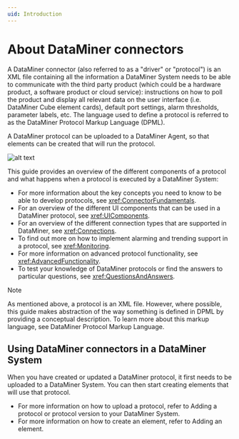 ```yaml
---
uid: Introduction
---
```


# About DataMiner connectors

A DataMiner connector (also referred to as a "driver" or "protocol") is an XML file containing all the information a DataMiner System needs to be able to communicate with the third party product (which could be a hardware product, a software product or cloud service): instructions on how to poll the product and display all relevant data on the user interface (i.e. DataMiner Cube element cards), default port settings, alarm thresholds, parameter labels, etc. The language used to define a protocol is referred to as the DataMiner Protocol Markup Language (DPML).

A DataMiner protocol can be uploaded to a DataMiner Agent, so that elements can be created that will run the protocol.

![alt text](../../images/DataMinerAgent.svg "Conceptual overview of a DataMiner Agent")

This guide provides an overview of the different components of a protocol and what happens when a protocol is executed by a DataMiner System:

- For more information about the key concepts you need to know to be able to develop protocols, see <xref:ConnectorFundamentals>.
- For an overview of the different UI components that can be used in a DataMiner protocol, see <xref:UIComponents>.
- For an overview of the different connection types that are supported in DataMiner, see <xref:Connections>.
- To find out more on how to implement alarming and trending support in a protocol, see <xref:Monitoring>.
- For more information on advanced protocol functionality, see <xref:AdvancedFunctionality>.
- To test your knowledge of DataMiner protocols or find the answers to particular questions, see <xref:QuestionsAndAnswers>.

> [!NOTE]
> As mentioned above, a protocol is an XML file. However, where possible, this guide makes abstraction of the way something is defined in DPML by providing a conceptual description. To learn more about this markup language, see DataMiner Protocol Markup Language.

## Using DataMiner connectors in a DataMiner System

When you have created or updated a DataMiner protocol, it first needs to be uploaded to a DataMiner System. You can then
start creating elements that will use that protocol.

- For more information on how to upload a protocol, refer to Adding a protocol or protocol version to your DataMiner System.
- For more information on how to create an element, refer to Adding an element.
